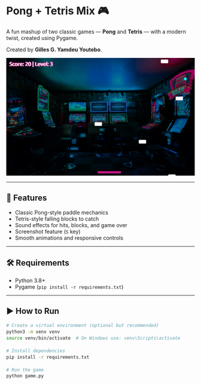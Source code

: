 # Pong + Tetris Mix 🎮

A fun mashup of two classic games — **Pong** and **Tetris** — with a modern twist, created using Pygame.

Created by **Gilles G. Yamdeu Youtebo**.

![Gameplay Screenshot](screenshots/screenshot_0.png)

---

## 🚀 Features
- Classic Pong-style paddle mechanics
- Tetris-style falling blocks to catch
- Sound effects for hits, blocks, and game over
- Screenshot feature (`S` key)
- Smooth animations and responsive controls

---

## 🛠 Requirements
- Python 3.8+
- Pygame (`pip install -r requirements.txt`)

---

## ▶️ How to Run

```bash
# Create a virtual environment (optional but recommended)
python3 -m venv venv
source venv/bin/activate  # On Windows use: venv\Scripts\activate

# Install dependencies
pip install -r requirements.txt

# Run the game
python game.py